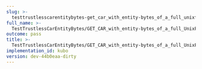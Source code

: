 ```yaml
---
slug: >-
  testtrustlesscarentitybytes-get_car_with_entity-bytes_of_a_full_unixfs_file_(accept_header)
full_name: >-
  TestTrustlessCarEntityBytes/GET_CAR_with_entity-bytes_of_a_full_UnixFS_file_(Accept_Header)
outcome: pass
title: >-
  TestTrustlessCarEntityBytes/GET_CAR_with_entity-bytes_of_a_full_UnixFS_file_(Accept_Header)
implementation_id: kubo
version: dev-44b0eaa-dirty
---
```


